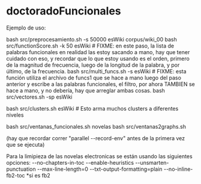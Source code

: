 # doctoradoFuncionales

Ejemplo de uso:

bash src/preprocesamiento.sh -s 50000 esWiki corpus/wiki_00
bash src/functionScore.sh -k 50 esWiki # FIXME: en este paso, la lista de palabras funcionales en realidad las estoy sacando a mano, hay que tener cuidado con eso, y recordar que lo que estoy usando es el orden, primero de la magnitud de frecuencia, luego de la longitud de la palabra, y por último, de la frecuencia.
bash src/multi_funcs.sh -s esWiki	# FIXME: esta función utiliza el archivo de funcs1 que se hace a mano luego del paso anterior y escribe a las palabras funcionales, el filtro, por ahora TAMBIEN se hace a mano, y no debería, hay que arreglar ambas cosas.
bash src/vectores.sh -sp esWiki

bash src/clusters.sh esWiki	# Esto arma muchos clusters a diferentes niveles

bash src/ventanas_funcionales.sh novelas
bash src/ventanas2graphs.sh

(hay que recordar correr "parallel --record-env" antes de la primera vez que se ejecuta)

Para la limipieza de las novelas electronicas se están usando las siguientes opciones:
--no-chapters-in-toc
--enable-heuristics
--unsmarten-punctuation
--max-line-length=0
--txt-output-formatting=plain
--no-inline-fb2-toc *si es fb2
